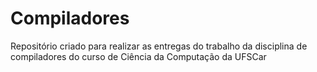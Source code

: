 # Compiladores
Repositório criado para realizar as entregas do trabalho da disciplina de compiladores do curso de Ciência da Computação da UFSCar
